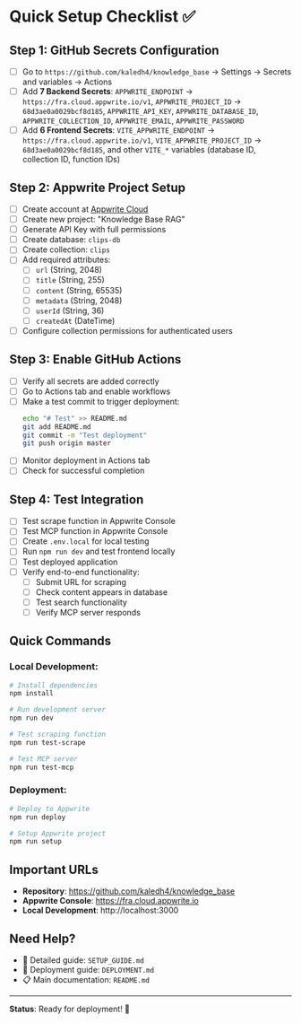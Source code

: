 # Quick Setup Checklist ✅

## Step 1: GitHub Secrets Configuration
- [ ] Go to `https://github.com/kaledh4/knowledge_base` → Settings → Secrets and variables → Actions
- [ ] Add **7 Backend Secrets**: `APPWRITE_ENDPOINT` → `https://fra.cloud.appwrite.io/v1`, `APPWRITE_PROJECT_ID` → `68d3ae0a0029bcf8d185`, `APPWRITE_API_KEY`, `APPWRITE_DATABASE_ID`, `APPWRITE_COLLECTION_ID`, `APPWRITE_EMAIL`, `APPWRITE_PASSWORD`
- [ ] Add **6 Frontend Secrets**: `VITE_APPWRITE_ENDPOINT` → `https://fra.cloud.appwrite.io/v1`, `VITE_APPWRITE_PROJECT_ID` → `68d3ae0a0029bcf8d185`, and other `VITE_*` variables (database ID, collection ID, function IDs)

## Step 2: Appwrite Project Setup
- [ ] Create account at [Appwrite Cloud](https://fra.cloud.appwrite.io)
- [ ] Create new project: "Knowledge Base RAG"
- [ ] Generate API Key with full permissions
- [ ] Create database: `clips-db`
- [ ] Create collection: `clips`
- [ ] Add required attributes:
  - [ ] `url` (String, 2048)
  - [ ] `title` (String, 255)
  - [ ] `content` (String, 65535)
  - [ ] `metadata` (String, 2048)
  - [ ] `userId` (String, 36)
  - [ ] `createdAt` (DateTime)
- [ ] Configure collection permissions for authenticated users

## Step 3: Enable GitHub Actions
- [ ] Verify all secrets are added correctly
- [ ] Go to Actions tab and enable workflows
- [ ] Make a test commit to trigger deployment:
  ```bash
  echo "# Test" >> README.md
  git add README.md
  git commit -m "Test deployment"
  git push origin master
  ```
- [ ] Monitor deployment in Actions tab
- [ ] Check for successful completion

## Step 4: Test Integration
- [ ] Test scrape function in Appwrite Console
- [ ] Test MCP function in Appwrite Console
- [ ] Create `.env.local` for local testing
- [ ] Run `npm run dev` and test frontend locally
- [ ] Test deployed application
- [ ] Verify end-to-end functionality:
  - [ ] Submit URL for scraping
  - [ ] Check content appears in database
  - [ ] Test search functionality
  - [ ] Verify MCP server responds

## Quick Commands

### Local Development:
```bash
# Install dependencies
npm install

# Run development server
npm run dev

# Test scraping function
npm run test-scrape

# Test MCP server
npm run test-mcp
```

### Deployment:
```bash
# Deploy to Appwrite
npm run deploy

# Setup Appwrite project
npm run setup
```

## Important URLs
- **Repository**: https://github.com/kaledh4/knowledge_base
- **Appwrite Console**: https://fra.cloud.appwrite.io
- **Local Development**: http://localhost:3000

## Need Help?
- 📖 Detailed guide: `SETUP_GUIDE.md`
- 🚀 Deployment guide: `DEPLOYMENT.md`
- 📋 Main documentation: `README.md`

---
**Status**: Ready for deployment! 🚀